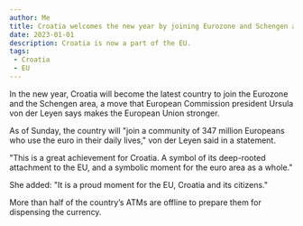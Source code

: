 ```yaml
---
author: Me
title: Croatia welcomes the new year by joining Eurozone and Schengen area 
date: 2023-01-01
description: Croatia is now a part of the EU.
tags:
 - Croatia
 - EU
---
```


In the new year, Croatia will become the latest country to join the Eurozone and the Schengen area, a move that European Commission president Ursula von der Leyen says makes the European Union stronger.

As of Sunday, the country will "join a community of 347 million Europeans who use the euro in their daily lives," von der Leyen said in a statement.

"This is a great achievement for Croatia. A symbol of its deep-rooted attachment to the EU, and a symbolic moment for the euro area as a whole."

She added: "It is a proud moment for the EU, Croatia and its citizens."

More than half of the country’s ATMs are offline to prepare them for dispensing the currency.
